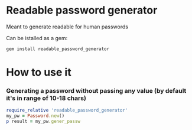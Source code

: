 # Readable password generator
Meant to generate readable for human passwords

Can be istalled as a gem:
```
gem install readable_password_generator
```

# How to use it

### Generating a password without passing any value (by default it's in range of 10-18 chars)

```ruby
require_relative 'readable_password_generator'
my_pw = Password.new()
p result = my_pw.gener_passw
```
